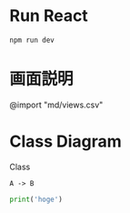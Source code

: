 # Run React
```
npm run dev
```

# 画面説明
@import "md/views.csv"

# Class Diagram

Class
```mermaid
A -> B
```

```python
print('hoge')
```
